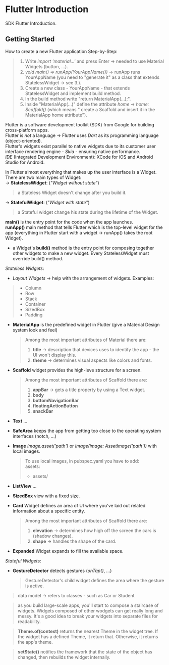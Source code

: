 # Flutter Introduction

SDK Flutter Introduction.

## Getting Started

How to create a new Flutter application Step-by-Step:  
  > 1. Write _import 'material...'_ and press Enter -> needed to use Material Widgets (button, ...).
  > 2. _void main() => runApp(YourAppName())_ -> runApp runs YourAppName (you need to "generate
       it" as a class that extends StatelessWidget -> see 3.).
  > 3. Create a new class - YourAppName - that extends StatelessWidget and implement build method.
  > 4. In the build method write "return MaterialApp(...);".
  > 5. Inside "MaterialApp(...)" define the attribute _home_ -> _home: Scaffold()_ (which means "
       create a Scaffold and insert it in the MaterialApp home attribute").

Flutter is a software development toolkit (SDK) from Google for building cross-platform apps.  
Flutter is _not_ a language -> Flutter uses *Dart* as its programming language (object-oriented).  
Flutter's widgets exist parallel to native widgets due to its customer user interface rendering
engine - *Skia* - ensuring native performance.  
*IDE* (Integrated Development Environment): XCode for iOS and Android Studio for Android.  
  
In Flutter almost everything that makes up the user interface is a Widget.  
There are two main types of Widget:  
->  __StatelessWidget__: (*"Widget without state"*)  
> a Stateless Widget doesn't change after you build it.  

->  __StatefulWidget__: (*"Widget with state"*)  
> a Stateful widget change his state during the lifetime of the Widget.  

__main()__ is the entry point for the code when the app launches.  
__runApp()__ main method that tells Flutter which is the top-level widget for the app (everything in
Flutter start with a widget -> runApp() takes the root Widget).  

- a Widget's __build()__ method is the entry point for composing together other widgets to make a
  new widget. Every StatelessWidget must override build() method.

*Stateless Widgets*:  
- *Layout Widgets* -> help with the arrangement of widgets. Examples:  
> - Column
> - Row
> - Stack
> - Container
> - SizedBox
> - Padding
  
- __MaterialApp__ is the predefined widget in Flutter (give a Material Design system look and feel)  
  > Among the most important attributes of Material there are:
  > 1. __title__ -> description that devices uses to identify the app - the UI won't display this.
  > 2. __theme__ -> determines visual aspects like colors and fonts.
  
- __Scaffold__ widget provides the high-leve structure for a screen.  
  > Among the most important attributes of Scaffold there are:
  > 1. __appBar__ -> gets a title property by using a Text widget.
  > 2. __body__
  > 3. __bottomNavigationBar__
  > 4. __floatingActionButton__
  > 5. __snackBar__

- __Text__ ...
- __SafeArea__ keeps the app from getting too close to the operating system interfaces (notch, ...)
- __Image__ _Image.asset('path')_ or _Image(image: AssetImage('path'))_ with local images.
  > To use local images, in pubspec.yaml you have to add:  
  > assets:  
  >   - assets/  
    
- __ListView__ ...
- __SizedBox__ view with a fixed size.
- __Card__ Widget defines an area of UI where you've laid out related information about a specific 
  entity.
  > Among the most important attributes of Scaffold there are:
  > 1. __elevation__ -> determines how high off the screen the cars is (shadow changes).
  > 2. __shape__ -> handles the shape of the card.

- __Expanded__ Widget expands to fill the available space.


*Stateful Widgets*:  
- __GestureDetector__ detects gestures (_onTap()_, ...)
  > GestureDetector's child widget defines the area where the gesture is active.

> data model -> refers to classes - such as Car or Student  

> as you build large-scale apps, you'll start to compose a staircase of widgets. Widgets composed
> of other wodgets can get really long and messy. It's a good idea to break your widgets into
> separate files for readability.    

> __Theme.of(context)__ returns the nearest Theme in the widget tree. If the widget has a defined
> Theme, it return that. Otherwise, it returns the app's theme.  

> __setState()__ notifies the framework that the state of the object has changed, then rebuilds the
> widget internally.  


